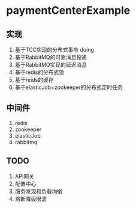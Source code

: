 # paymentCenterExample

## 实现
1. 基于TCC实现的分布式事务 doing
2. 基于RabbitMQ的可靠消息投递
3. 基于RabbitMQ实现的延迟消息
4. 基于redis的分布式锁
5. 基于reids的缓存
6. 基于elasticJob+zookeeper的分布式定时任务

## 中间件
1. redis
2. zookeeper
2. elasticJob
3. rabbitmq

## TODO
1. API网关
2. 配置中心
3. 服务发现和负载均衡
4. 熔断降级限流



